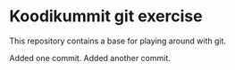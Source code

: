 # Koodikummit git exercise

This repository contains a base for playing around with git. 

Added one commit.
Added another commit.
